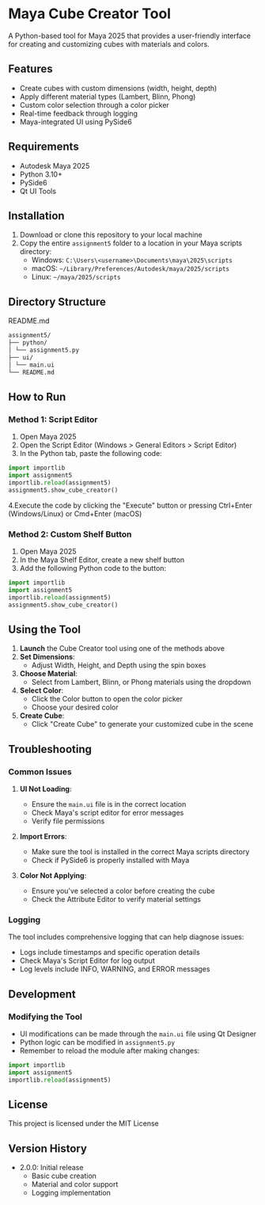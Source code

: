 # Maya Cube Creator Tool

A Python-based tool for Maya 2025 that provides a user-friendly interface for creating and customizing cubes with materials and colors.

## Features

- Create cubes with custom dimensions (width, height, depth)
- Apply different material types (Lambert, Blinn, Phong)
- Custom color selection through a color picker
- Real-time feedback through logging
- Maya-integrated UI using PySide6

## Requirements

- Autodesk Maya 2025
- Python 3.10+
- PySide6
- Qt UI Tools

## Installation

1. Download or clone this repository to your local machine
2. Copy the entire `assignment5` folder to a location in your Maya scripts directory:
   - Windows: `C:\Users\<username>\Documents\maya\2025\scripts`
   - macOS: `~/Library/Preferences/Autodesk/maya/2025/scripts`
   - Linux: `~/maya/2025/scripts`

## Directory Structure

README.md

```txt
assignment5/
├── python/
│ └── assignment5.py
├── ui/
│ └── main.ui
└── README.md
```

## How to Run

### Method 1: Script Editor

1. Open Maya 2025
2. Open the Script Editor (Windows > General Editors > Script Editor)
3. In the Python tab, paste the following code:

```python
import importlib
import assignment5
importlib.reload(assignment5)
assignment5.show_cube_creator()
```

4.Execute the code by clicking the "Execute" button or pressing Ctrl+Enter (Windows/Linux) or Cmd+Enter (macOS)

### Method 2: Custom Shelf Button

1. Open Maya 2025
2. In the Maya Shelf Editor, create a new shelf button
3. Add the following Python code to the button:

```python
import importlib
import assignment5
importlib.reload(assignment5)
assignment5.show_cube_creator()
```

## Using the Tool

1. **Launch** the Cube Creator tool using one of the methods above
2. **Set Dimensions**:
   - Adjust Width, Height, and Depth using the spin boxes
3. **Choose Material**:
   - Select from Lambert, Blinn, or Phong materials using the dropdown
4. **Select Color**:
   - Click the Color button to open the color picker
   - Choose your desired color
5. **Create Cube**:
   - Click "Create Cube" to generate your customized cube in the scene

## Troubleshooting

### Common Issues

1. **UI Not Loading**:
   - Ensure the `main.ui` file is in the correct location
   - Check Maya's script editor for error messages
   - Verify file permissions

2. **Import Errors**:
   - Make sure the tool is installed in the correct Maya scripts directory
   - Check if PySide6 is properly installed with Maya

3. **Color Not Applying**:
   - Ensure you've selected a color before creating the cube
   - Check the Attribute Editor to verify material settings

### Logging

The tool includes comprehensive logging that can help diagnose issues:

- Logs include timestamps and specific operation details
- Check Maya's Script Editor for log output
- Log levels include INFO, WARNING, and ERROR messages

## Development

### Modifying the Tool

- UI modifications can be made through the `main.ui` file using Qt Designer
- Python logic can be modified in `assignment5.py`
- Remember to reload the module after making changes:

```python
import importlib
import assignment5
importlib.reload(assignment5)
```

## License

This project is licensed under the MIT License

## Version History

- 2.0.0: Initial release
  - Basic cube creation
  - Material and color support
  - Logging implementation
